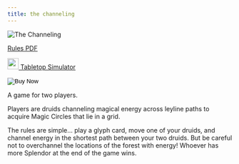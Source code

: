 ```yaml
---
title: the channeling
---
```


![The Channeling ](/images/the_channeling/full_game.jpg)

[<i class="fa-solid fa-file-pdf"></i> Rules PDF](./the_channeling_rules_pdf)

[<img  src="/images/tabletopsim.png" width="25" height="25"> Tabletop Simulator](/games/the_channeling/the_channeling_rules_tts)

<form action="https://www.paypal.com/cgi-bin/webscr" method="post"> 
<!-- Identify your business so that you can collect the payments. --> 
<input type="hidden" name="business" value="teammagepowerss@gmail.com"> 
<!-- Specify a Buy Now button. --> 
<input type="hidden" name="cmd" value="_xclick"> 
<!-- Specify details about the item that buyers will purchase. --> 
<input type="hidden" name="item_name" value="The Channeling"> 
<input type="hidden" name="amount" value="35.00">
<input type="hidden" name="currency_code" value="USD">
<!-- Display the payment button. -->
<input type="image" name="submit" border="0" src="https://www.paypalobjects.com/en_US/i/btn/btn_buynow_LG.gif" alt="Buy Now"> 
<img alt="" border="0" width="1" height="1" src="https://www.paypalobjects.com/en_US/i/scr/pixel.gif" > 
</form>
A game for two players. 

Players are druids channeling magical energy across leyline paths to acquire Magic Circles that lie in a grid.

The rules are simple… play a glyph card, move one of your druids, and channel energy in the shortest path between your two druids. But be careful not to overchannel the locations of the forest with energy! 
Whoever has more Splendor at the end of the game wins.
